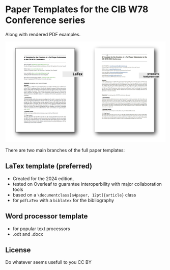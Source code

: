 # Paper Templates for the CIB W78 Conference series

Along with rendered PDF examples.

![PDF Renderings of the templates](img/cib_w78_template_renderings.png)


There are two main branches of the full paper templates:
## LaTex template (preferred)
- Created for the 2024 edition, 
- tested on Overleaf to guarantee interoperbility with major collaboration tools
- based on a `\documentclass[a4paper, 12pt]{article}` class
- for `pdfLaTex` with a `biblatex` for the bibliography



## Word processor template
- for popular text processors
- .odt and .docx

## License
Do whatever seems usefull to you CC BY
